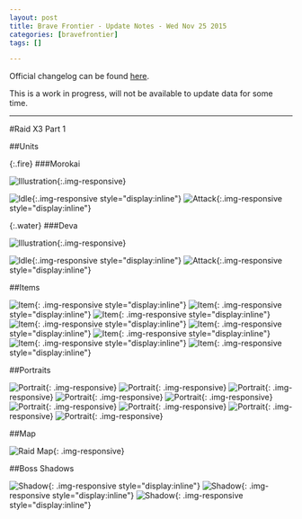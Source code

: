 ```yaml
---
layout: post
title: Brave Frontier - Update Notes - Wed Nov 25 2015
categories: [bravefrontier]
tags: []

---
```


Official changelog can be found [here](http://forums.gumi.sg/forum/news-boards/server-status/261229-server-maintenance-november-25-00-00-pst).

This is a work in progress, will not be available to update data for some time.

---

#Raid X3 Part 1

##Units

{:.fire}
###Morokai

![Illustration](/assets/bf251115/unit_ills_full_810317.png){:.img-responsive}

![Idle](/assets/bf251115/unit_810317_idle.gif){:.img-responsive style="display:inline"}
![Attack](/assets/bf251115/unit_810317_atk.gif){:.img-responsive style="display:inline"}


{:.water}
###Deva

![Illustration](/assets/bf251115/unit_ills_full_820317.png){:.img-responsive}

![Idle](/assets/bf251115/unit_820317_idle.gif){:.img-responsive style="display:inline"}
![Attack](/assets/bf251115/unit_820317_atk.gif){:.img-responsive style="display:inline"}

<!--more-->

##Items

![Item](/assets/bf251115/item_thum_880201.png){: .img-responsive style="display:inline"} 
![Item](/assets/bf251115/item_thum_880202.png){: .img-responsive style="display:inline"}
![Item](/assets/bf251115/item_thum_880211.png){: .img-responsive style="display:inline"}
![Item](/assets/bf251115/item_thum_880212.png){: .img-responsive style="display:inline"}
![Item](/assets/bf251115/item_thum_880213.png){: .img-responsive style="display:inline"}
![Item](/assets/bf251115/item_thum_880214.png){: .img-responsive style="display:inline"}
![Item](/assets/bf251115/item_thum_880215.png){: .img-responsive style="display:inline"}
![Item](/assets/bf251115/item_thum_880216.png){: .img-responsive style="display:inline"}

##Portraits

![Portrait](/assets/bf251115/navi_chara80036_1_merged.jpg){: .img-responsive}
![Portrait](/assets/bf251115/navi_chara80036_2_merged.jpg){: .img-responsive}
![Portrait](/assets/bf251115/navi_chara80036_3_merged.jpg){: .img-responsive}
![Portrait](/assets/bf251115/navi_chara80036_4_merged.jpg){: .img-responsive}
![Portrait](/assets/bf251115/navi_chara80037_1_merged.jpg){: .img-responsive}
![Portrait](/assets/bf251115/navi_chara80037_2_merged.jpg){: .img-responsive}
![Portrait](/assets/bf251115/navi_chara80037_3_merged.jpg){: .img-responsive}
![Portrait](/assets/bf251115/navi_chara80037_4_merged.jpg){: .img-responsive}
![Portrait](/assets/bf251115/navi_chara80037_5_merged.jpg){: .img-responsive}

##Map

![Raid Map](/assets/bf251115/raid_map804_merged.jpg){: .img-responsive}

##Boss Shadows

![Shadow](/assets/bf251115/raid_room_shadow_boss_806.png){: .img-responsive style="display:inline"}
![Shadow](/assets/bf251115/raid_room_shadow_boss_807.png){: .img-responsive style="display:inline"}
![Shadow](/assets/bf251115/raid_room_shadow_boss_808.png){: .img-responsive style="display:inline"}